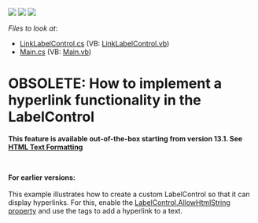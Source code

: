 <!-- default badges list -->
![](https://img.shields.io/endpoint?url=https://codecentral.devexpress.com/api/v1/VersionRange/135298361/13.1.1%2B)
[![](https://img.shields.io/badge/Open_in_DevExpress_Support_Center-FF7200?style=flat-square&logo=DevExpress&logoColor=white)](https://supportcenter.devexpress.com/ticket/details/E3126)
[![](https://img.shields.io/badge/📖_How_to_use_DevExpress_Examples-e9f6fc?style=flat-square)](https://docs.devexpress.com/GeneralInformation/403183)
<!-- default badges end -->
<!-- default file list -->
*Files to look at*:

* [LinkLabelControl.cs](./CS/LinkLabelControl.cs) (VB: [LinkLabelControl.vb](./VB/LinkLabelControl.vb))
* [Main.cs](./CS/Main.cs) (VB: [Main.vb](./VB/Main.vb))
<!-- default file list end -->
# OBSOLETE: How to implement a hyperlink functionality in the LabelControl


<p><strong>This feature is available out-of-the-box starting from version 1</strong><strong>3</strong><strong>.</strong><strong>1</strong><strong>.</strong><strong> See </strong><a href="http://documentation.devexpress.com/#WindowsForms/CustomDocument4874"><strong><u>HTML Text Formatting</u></strong></a><strong> </strong></p><br />
<p><strong>For earlier versions:</strong><strong><br />
</strong><br />
This example illustrates how to create a custom LabelControl so that it can display hyperlinks. For this, enable the <a href="http://documentation.devexpress.com/#WindowsForms/DevExpressXtraEditorsLabelControl_AllowHtmlStringtopic"><u>LabelControl.AllowHtmlString property</u></a> and use the <strong><a></a></strong>  tags to add a hyperlink to a text. </p>

<br/>


